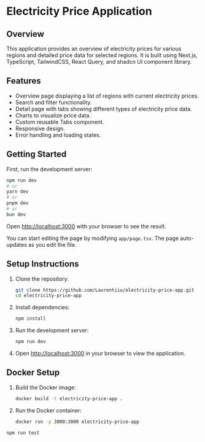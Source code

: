 # Electricity Price Application

## Overview

This application provides an overview of electricity prices for various regions and detailed price data for selected regions.
It is built using Next.js, TypeScript, TailwindCSS, React Query, and shadcn UI component library.

## Features

- Overview page displaying a list of regions with current electricity prices.
- Search and filter functionality.
- Detail page with tabs showing different types of electricity price data.
- Charts to visualize price data.
- Custom reusable Tabs component.
- Responsive design.
- Error handling and loading states.

## Getting Started

First, run the development server:

```bash
npm run dev
# or
yarn dev
# or
pnpm dev
# or
bun dev
```

Open [http://localhost:3000](http://localhost:3000) with your browser to see the result.

You can start editing the page by modifying `app/page.tsx`. The page auto-updates as you edit the file.

## Setup Instructions

1. Clone the repository:

   ```bash
   git clone https://github.com/Laurentiiu/electricity-price-app.git
   cd electricity-price-app
   ```

2. Install dependencies:

   ```bash
   npm install
   ```

3. Run the development server:

   ```bash
   npm run dev
   ```

4. Open [http://localhost:3000](http://localhost:3000) in your browser to view the application.

## Docker Setup

1. Build the Docker image:

   ```bash
   docker build -t electricity-price-app .
   ```

2. Run the Docker container:
   ```bash
   docker run -p 3000:3000 electricity-price-app
   ```

```bash
npm run test
```
